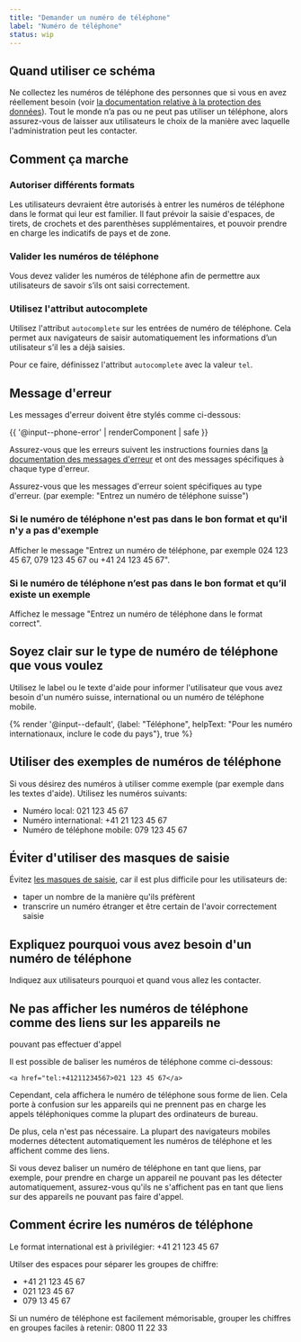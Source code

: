 ```yaml
---
title: "Demander un numéro de téléphone"
label: "Numéro de téléphone"
status: wip
---
```


## Quand utiliser ce schéma

Ne collectez les numéros de téléphone des personnes que si vous en avez
réellement besoin (voir [la documentation relative à la protection des
données](/docs/get-started/protection-des-donnees)). Tout le monde n’a pas ou ne
peut pas utiliser un téléphone, alors assurez-vous de laisser aux utilisateurs
le choix de la manière avec laquelle l'administration peut les contacter.

## Comment ça marche

### Autoriser différents formats

Les utilisateurs devraient être autorisés à entrer les numéros de téléphone dans
le format qui leur est familier. Il faut prévoir la saisie d'espaces, de tirets,
de crochets et des parenthèses supplémentaires, et pouvoir prendre en charge les
indicatifs de pays et de zone.

### Valider les numéros de téléphone

Vous devez valider les numéros de téléphone afin de permettre aux utilisateurs
de savoir s’ils ont saisi correctement.

### Utilisez l'attribut autocomplete

Utilisez l'attribut `autocomplete` sur les entrées de numéro de téléphone. Cela
permet aux navigateurs de saisir automatiquement les informations d’un
utilisateur s’il les a déjà saisies.

Pour ce faire, définissez l'attribut `autocomplete` avec la valeur `tel`.

## Message d'erreur

Les messages d'erreur doivent être stylés comme ci-dessous:

{{ '@input--phone-error' | renderComponent | safe }}

Assurez-vous que les erreurs suivent les instructions fournies dans [la
documentation des messages d'erreur](../components/error-message) et ont des
messages spécifiques à chaque type d'erreur.

Assurez-vous que les messages d'erreur soient spécifiques au type d'erreur. (par
exemple: "Entrez un numéro de téléphone suisse")

### Si le numéro de téléphone n'est pas dans le bon format et qu'il n'y a pas d'exemple

Afficher le message "Entrez un numéro de téléphone, par exemple 024 123 45 67,
079 123 45 67 ou +41 24 123 45 67".

### Si le numéro de téléphone n’est pas dans le bon format et qu’il existe un exemple

Affichez le message "Entrez un numéro de téléphone dans le format correct".

## Soyez clair sur le type de numéro de téléphone que vous voulez

Utilisez le label ou le texte d'aide pour informer l'utilisateur que vous avez
besoin d'un numéro suisse, international ou un numéro de téléphone mobile.

<div class="foehn-example"> {% render '@input--default', {label: "Téléphone",
helpText: "Pour les numéro internationaux, inclure le code du pays"}, true %}
</div>

## Utiliser des exemples de numéros de téléphone

Si vous désirez des numéros à utiliser comme exemple (par exemple dans les
textes d'aide). Utilisez les numéros suivants:

- Numéro local: 021 123 45 67
- Numéro international: +41 21 123 45 67
- Numéro de téléphone mobile: 079 123 45 67

## Éviter d'utiliser des masques de saisie

Évitez [les masques de saisie](https://css-tricks.com/input-masking/), car il
est plus difficile pour les utilisateurs de:

- taper un nombre de la manière qu'ils préfèrent
- transcrire un numéro étranger et être certain de l'avoir correctement saisie

## Expliquez pourquoi vous avez besoin d'un numéro de téléphone

Indiquez aux utilisateurs pourquoi et quand vous allez les contacter.

## Ne pas afficher les numéros de téléphone comme des liens sur les appareils ne

pouvant pas effectuer d'appel

Il est possible de baliser les numéros de téléphone comme ci-dessous:

```
<a href="tel:+41211234567>021 123 45 67</a>
```

Cependant, cela affichera le numéro de téléphone sous forme de lien. Cela porte
à confusion sur les appareils qui ne prennent pas en charge les appels
téléphoniques comme la plupart des ordinateurs de bureau.

De plus, cela n'est pas nécessaire. La plupart des navigateurs mobiles modernes
détectent automatiquement les numéros de téléphone et les affichent comme des
liens.

Si vous devez baliser un numéro de téléphone en tant que liens, par exemple,
pour prendre en charge un appareil ne pouvant pas les détecter automatiquement,
assurez-vous qu'ils ne s'affichent pas en tant que liens sur des appareils ne
pouvant pas faire d'appel.

## Comment écrire les numéros de téléphone

Le format international est à privilégier: +41 21 123 45 67

Utilser des espaces pour séparer les groupes de chiffre:

- +41 21 123 45 67
- 021 123 45 67
- 079 13 45 67

Si un numéro de téléphone est facilement mémorisable, grouper les chiffres en
groupes faciles à retenir: 0800 11 22 33
